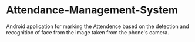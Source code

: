 # Attendance-Management-System
Android application for marking the Attendence based on the detection and recognition of face from the image taken from the phone's camera.

